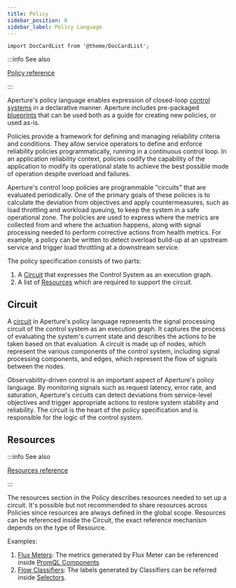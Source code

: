 ```yaml
---
title: Policy
sidebar_position: 8
sidebar_label: Policy Language
---
```


```mdx-code-block
import DocCardList from '@theme/DocCardList';
```

:::info See also

[Policy reference](/reference/configuration/spec.md#policy)

:::

Aperture's policy language enables expression of closed-loop [control
systems][control-system] in a declarative manner. Aperture includes pre-packaged
[blueprints][blueprints] that can be used both as a guide for creating new
policies, or used as-is.

Policies provide a framework for defining and managing reliability criteria and
conditions. They allow service operators to define and enforce reliability
policies programmatically, running in a continuous control loop. In an
application reliability context, policies codify the capability of the
application to modify its operational state to achieve the best possible mode of
operation despite overload and failures.

Aperture's control loop policies are programmable "circuits" that are evaluated
periodically. One of the primary goals of these policies is to calculate the
deviation from objectives and apply countermeasures, such as load throttling and
workload queuing, to keep the system in a safe operational zone. The policies
are used to express where the metrics are collected from and where the actuation
happens, along with signal processing needed to perform corrective actions from
health metrics. For example, a policy can be written to detect overload build-up
at an upstream service and trigger load throttling at a downstream service.

The policy specification consists of two parts:

1. A [Circuit](#circuit) that expresses the Control System as an execution
   graph.
2. A list of [Resources](#resources) which are required to support the circuit.

## Circuit

A [circuit][circuit] in Aperture's policy language represents the signal
processing circuit of the control system as an execution graph. It captures the
process of evaluating the system's current state and describes the actions to be
taken based on that evaluation. A circuit is made up of nodes, which represent
the various components of the control system, including signal processing
components, and edges, which represent the flow of signals between the nodes.

Observability-driven control is an important aspect of Aperture's policy
language. By monitoring signals such as request latency, error rate, and
saturation, Aperture's circuits can detect deviations from service-level
objectives and trigger appropriate actions to restore system stability and
reliability. The circuit is the heart of the policy specification and is
responsible for the logic of the control system.

## Resources

:::info See also

[Resources reference](/reference/configuration/spec.md#resources)

:::

The resources section in the Policy describes resources needed to set up a
circuit. It's possible but not recommended to share resources across Policies
since resources are always defined in the global scope. Resources can be
referenced inside the Circuit, the exact reference mechanism depends on the type
of Resource.

Examples:

1. [Flux Meters][flux-meter]: The metrics generated by Flux Meter can be
   referenced inside [PromQL Components][promql-reference]
2. [Flow Classifiers][flow-classifier]: The labels generated by Classifiers can
   be referred inside [Selectors][selector-reference].

[flux-meter]: /concepts/advanced/flux-meter.md
[flow-classifier]: /concepts/advanced/classifier.md
[promql-reference]: /reference/configuration/spec.md#prom-q-l
[selector-reference]: /reference/configuration/spec.md#selector
[circuit]: /concepts/advanced/circuit.md
[blueprints]: /reference/blueprints/blueprints.md
[control-system]: https://en.wikipedia.org/wiki/Control_system
